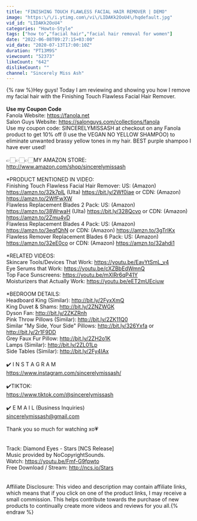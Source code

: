 ```yaml
---
title: "FINISHING TOUCH FLAWLESS FACIAL HAIR REMOVER | DEMO"
image: "https:\/\/i.ytimg.com\/vi\/LIDAKk2OoU4\/hqdefault.jpg"
vid_id: "LIDAKk2OoU4"
categories: "Howto-Style"
tags: ["how to","facial hair","facial hair removal for women"]
date: "2022-06-08T09:27:15+03:00"
vid_date: "2020-07-13T17:00:10Z"
duration: "PT13M9S"
viewcount: "52373"
likeCount: "642"
dislikeCount: ""
channel: "Sincerely Miss Ash"
---
```

{% raw %}Hey guys! Today I am reviewing and showing you how I remove my facial hair with the Finishing Touch Flawless Facial Hair Remover. <br /><br />**Use my Coupon Code**<br />Fanola Website: <a rel="nofollow" target="blank" href="https://fanola.net">https://fanola.net</a>  <br />Salon Guys Website: <a rel="nofollow" target="blank" href="https://salonguys.com/collections/fanola">https://salonguys.com/collections/fanola</a> <br />Use my coupon code: SINCERELYMISSASH at checkout on any Fanola product to get 10% off (I use the VEGAN NO YELLOW SHAMPOO) to eliminate unwanted brassy yellow tones in my hair. BEST purple shampoo I have ever used!<br /><br />👉🏻👉🏻👉🏻MY AMAZON STORE: <a rel="nofollow" target="blank" href="http://www.amazon.com/shop/sincerelymissash">http://www.amazon.com/shop/sincerelymissash</a><br /><br />*PRODUCT MENTIONED IN VIDEO:<br />Finishing Touch Flawless Facial Hair Remover: US: (Amazon) <a rel="nofollow" target="blank" href="https://amzn.to/32k7plL">https://amzn.to/32k7plL</a> (Ulta) <a rel="nofollow" target="blank" href="https://bit.ly/2Wf0iae">https://bit.ly/2Wf0iae</a> or CDN: (Amazon) <a rel="nofollow" target="blank" href="https://amzn.to/2WfFwXW">https://amzn.to/2WfFwXW</a><br />Flawless Replacement Blades 2 Pack: US: (Amazon) <a rel="nofollow" target="blank" href="https://amzn.to/38WrwaH">https://amzn.to/38WrwaH</a> (Ulta) <a rel="nofollow" target="blank" href="https://bit.ly/328Qcvo">https://bit.ly/328Qcvo</a> or CDN: (Amazon) <a rel="nofollow" target="blank" href="https://amzn.to/2Zmu4vD">https://amzn.to/2Zmu4vD</a><br />Flawless Replacement Blades 4 Pack: US: (Amazon) <a rel="nofollow" target="blank" href="https://amzn.to/3eqfQhN">https://amzn.to/3eqfQhN</a> or CDN: (Amazon) <a rel="nofollow" target="blank" href="https://amzn.to/3gTrIKx">https://amzn.to/3gTrIKx</a><br />Flawless Remover Replacement Blades 6 Pack: US: (Amazon) <a rel="nofollow" target="blank" href="https://amzn.to/32eE0co">https://amzn.to/32eE0co</a> or CDN: (Amazon) <a rel="nofollow" target="blank" href="https://amzn.to/32ahdi1">https://amzn.to/32ahdi1</a><br /><br />*RELATED VIDEOS:<br />Skincare Tools/Devices That Work: <a rel="nofollow" target="blank" href="https://youtu.be/EavYtSmL_v4">https://youtu.be/EavYtSmL_v4</a><br />Eye Serums that Work: <a rel="nofollow" target="blank" href="https://youtu.be/cXZBbEdWmnQ">https://youtu.be/cXZBbEdWmnQ</a><br />Top Face Sunscreens: <a rel="nofollow" target="blank" href="https://youtu.be/mXIRr6qP41Y">https://youtu.be/mXIRr6qP41Y</a><br />Moisturizers that Actually Work: <a rel="nofollow" target="blank" href="https://youtu.be/eET2mUEciuw">https://youtu.be/eET2mUEciuw</a><br /><br />*BEDROOM DETAILS:<br />Headboard King (Similar): <a rel="nofollow" target="blank" href="http://bit.ly/2FyxXmQ">http://bit.ly/2FyxXmQ</a><br />King Duvet &amp; Shams: <a rel="nofollow" target="blank" href="http://bit.ly/2ZNZWGK">http://bit.ly/2ZNZWGK</a><br />Dyson Fan: <a rel="nofollow" target="blank" href="http://bit.ly/2ZKZRnh">http://bit.ly/2ZKZRnh</a><br />Pink Throw Pillows (Similar): <a rel="nofollow" target="blank" href="http://bit.ly/2ZK11Q0">http://bit.ly/2ZK11Q0</a><br />Similar &quot;My Side, Your Side&quot; Pillows: <a rel="nofollow" target="blank" href="http://bit.ly/326Yxfa">http://bit.ly/326Yxfa</a> or <a rel="nofollow" target="blank" href="http://bit.ly/2r1F9DD">http://bit.ly/2r1F9DD</a><br />Grey Faux Fur Pillow: <a rel="nofollow" target="blank" href="http://bit.ly/2ZH2o1K">http://bit.ly/2ZH2o1K</a><br />Lamps (Similar): <a rel="nofollow" target="blank" href="http://bit.ly/2ZL01Lp">http://bit.ly/2ZL01Lp</a><br />Side Tables (Similar): <a rel="nofollow" target="blank" href="http://bit.ly/2Fy4IAx">http://bit.ly/2Fy4IAx</a> <br /><br />✔️ I N S T A G R A M <br /><a rel="nofollow" target="blank" href="https://www.instagram.com/sincerelymissash/">https://www.instagram.com/sincerelymissash/</a><br /><br />✔️TIKTOK: <br /><a rel="nofollow" target="blank" href="https://www.tiktok.com/@sincerelymissash">https://www.tiktok.com/@sincerelymissash</a><br /><br />✔️ E M A I L (Business Inquiries)<br />sincerelymissash@gmail.com<br /><br />Thank you so much for watching xo💗 <br /><br /><br />Track: Diamond Eyes - Stars [NCS Release]<br />Music provided by NoCopyrightSounds.<br />Watch: <a rel="nofollow" target="blank" href="https://youtu.be/Fmf-G9fpwto">https://youtu.be/Fmf-G9fpwto</a><br />Free Download / Stream: <a rel="nofollow" target="blank" href="http://ncs.io/Stars">http://ncs.io/Stars</a><br /><br /><br />Affiliate Disclosure: This video and description may contain affiliate links, which means that if you click on one of the product links, I may receive a small commission. This helps contribute towards the purchase of new products to continually create more videos and reviews for you all.{% endraw %}
